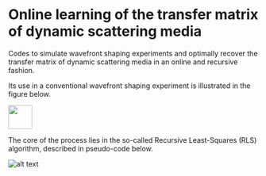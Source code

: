 # Online learning of the transfer matrix of dynamic scattering media
Codes to simulate wavefront shaping experiments and optimally recover the transfer matrix of dynamic scattering media in an online and recursive fashion.

Its use in a conventional wavefront shaping experiment is illustrated in the figure below.


<img src="https://github.com/laboGigan/online_learning_TM/blob/main/pics/method_summary.png" width="48"/>


The core of the process lies in the so-called Recursive Least-Squares (RLS) algorithm, described in pseudo-code below.


![alt text](https://github.com/laboGigan/online_learning_TM/blob/main/pics/algo.png "summary")
